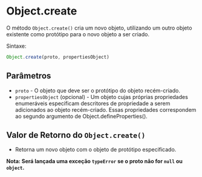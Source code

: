 # Object.create

O método `Object.create()` cria um novo objeto, utilizando um outro objeto existente como protótipo para o novo objeto a ser criado.

Sintaxe:

```js
Object.create(proto, propertiesObject)
```

## Parâmetros

* `proto` - O objeto que deve ser o protótipo do objeto recém-criado.
* `propertiesObject` (opcional) - Um objeto cujas próprias propriedades enumeráveis ​​especificam descritores de propriedade a serem adicionados ao objeto recém-criado. Essas propriedades correspondem ao segundo argumento de Object.defineProperties().

## Valor de Retorno do `Object.create()`

* Retorna um novo objeto com o objeto de protótipo especificado.

**Nota: Será lançada uma exceção `typeError` se o proto não for `null` ou `object`.**
